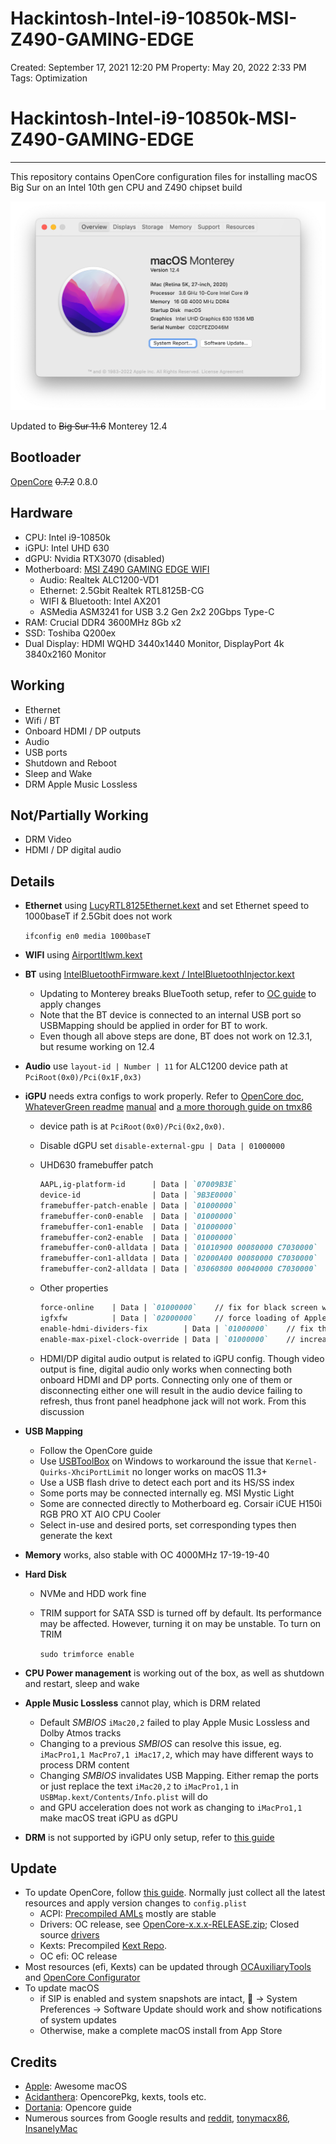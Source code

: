# Hackintosh-Intel-i9-10850k-MSI-Z490-GAMING-EDGE

Created: September 17, 2021 12:20 PM
Property: May 20, 2022 2:33 PM
Tags: Optimization

# Hackintosh-Intel-i9-10850k-MSI-Z490-GAMING-EDGE

---

This repository contains OpenCore configuration files for installing macOS Big Sur on an Intel 10th gen CPU and Z490 chipset build

![about](images/about.png)

Updated to ~~Big Sur 11.6~~ Monterey 12.4

## Bootloader

[OpenCore](https://dortania.github.io/OpenCore-Install-Guide/) ~~0.7.2~~ 0.8.0

## Hardware

- CPU: Intel i9-10850k
- iGPU: Intel UHD 630
- dGPU: Nvidia RTX3070 (disabled)
- Motherboard: [MSI Z490 GAMING EDGE WIFI](https://www.msi.com/Motherboard/MPG-Z490-GAMING-EDGE-WIFI/Specification)
    - Audio: Realtek ALC1200-VD1
    - Ethernet: 2.5Gbit Realtek RTL8125B-CG
    - WIFI & Bluetooth: Intel AX201
    - ASMedia ASM3241 for USB 3.2 Gen 2x2 20Gbps Type-C
- RAM: Crucial DDR4 3600MHz 8Gb x2
- SSD: Toshiba Q200ex
- Dual Display: HDMI WQHD 3440x1440 Monitor, DisplayPort 4k 3840x2160 Monitor

## Working

- Ethernet
- Wifi / BT
- Onboard HDMI / DP outputs
- Audio
- USB ports
- Shutdown and Reboot
- Sleep and Wake
- DRM Apple Music Lossless

## Not/Partially Working

- DRM Video
- HDMI / DP digital audio

## Details

- **Ethernet** using [LucyRTL8125Ethernet.kext](https://github.com/Mieze/LucyRTL8125Ethernet) and set Ethernet speed to 1000baseT if 2.5Gbit does not work
    
    `ifconfig en0 media 1000baseT`
    
- **WIFI** using [AirportItlwm.kext](https://github.com/OpenIntelWireless/itlwm/releases)
- **BT** using [IntelBluetoothFirmware.kext / IntelBluetoothInjector.kext](https://github.com/OpenIntelWireless/IntelBluetoothFirmware/releases)
    - Updating to Monterey breaks BlueTooth setup, refer to [OC guide](https://dortania.github.io/OpenCore-Install-Guide/extras/monterey.html#bluetooth) to apply changes
    - Note that the BT device is connected to an internal USB port so USBMapping should be applied in order for BT to work.
    - Even though all above steps are done, BT does not work on 12.3.1, but resume working on 12.4
- **Audio** use `layout-id | Number | 11` for ALC1200 device path at `PciRoot(0x0)/Pci(0x1F,0x3)`
- **iGPU** needs extra configs to work properly. Refer to [OpenCore doc](https://dortania.github.io/OpenCore-Post-Install/gpu-patching/intel-patching/), [WhateverGreen readme](https://github.com/acidanthera/WhateverGreen) [manual](https://github.com/acidanthera/WhateverGreen/tree/master/Manual) and [a more thorough guide on tmx86](https://www.tonymacx86.com/threads/guide-general-framebuffer-patching-guide-hdmi-black-screen-problem.269149/)
    - device path is at `PciRoot(0x0)/Pci(0x2,0x0)`.
    - Disable dGPU set `disable-external-gpu | Data | 01000000`
    - UHD630 framebuffer patch
        
        ```markdown
        AAPL,ig-platform-id      | Data | `07009B3E`
        device-id                | Data | `9B3E0000`
        framebuffer-patch-enable | Data | `01000000`
        framebuffer-con0-enable  | Data | `01000000`
        framebuffer-con1-enable  | Data | `01000000`
        framebuffer-con2-enable  | Data | `01000000`
        framebuffer-con0-alldata | Data | `01010900 00080000 C7030000`
        framebuffer-con1-alldata | Data | `02000A00 00080000 C7030000`
        framebuffer-con2-alldata | Data | `03060800 00040000 C7030000`
        ```
        
    - Other properties
        
        ```markdown
        force-online    | Data | `01000000`    // fix for black screen when wake up from sleep
        igfxfw          | Data | `02000000`    // force loading of Apple GuC firmware
        enable-hdmi-dividers-fix        | Data | `01000000`    // fix the infinite loop on establishing Intel HDMI connections
        enable-max-pixel-clock-override | Data | `01000000`    // increase max pixel clock to unlock 4k60hz or overclock higher refresh rate
        ```
        
    - HDMI/DP digital audio output is related to iGPU config. Though video output is fine, digital audio only works when connecting both onboard HDMI and DP ports. Connecting only one of them or disconnecting either one will result in the audio device failing to refresh, thus front panel headphone jack will not work. From this discussion
- **USB Mapping**
    - Follow the OpenCore guide
    - Use [USBToolBox](https://github.com/USBToolBox/tool) on Windows to workaround the issue that `Kernel-Quirks-XhciPortLimit` no longer works on macOS 11.3+
    - Use a USB flash drive to detect each port and its HS/SS index
    - Some ports may be connected internally eg. MSI Mystic Light
    - Some are connected directly to Motherboard eg. Corsair iCUE H150i RGB PRO XT AIO CPU Cooler
    - Select in-use and desired ports, set corresponding types then generate the kext
- **Memory** works, also stable with OC 4000MHz 17-19-19-40
- **Hard Disk**
    - NVMe and HDD work fine
    - TRIM support for SATA SSD is turned off by default. Its performance may be affected. However, turning it on may be unstable. To turn on TRIM
        
        `sudo trimforce enable`
        
- **CPU Power management** is working out of the box, as well as shutdown and restart, sleep and wake
- **Apple Music Lossless** cannot play, which is DRM related
    - Default *SMBIOS* `iMac20,2` failed to play Apple Music Lossless and Dolby Atmos tracks
    - Changing to a previous *SMBIOS* can resolve this issue, eg. `iMacPro1,1 MacPro7,1 iMac17,2`, which may have different ways to process DRM content
    - Changing *SMBIOS* invalidates USB Mapping. Either remap the ports or just replace the text `iMac20,2` to `iMacPro1,1` in `USBMap.kext/Contents/Info.plist` will do
    - and GPU acceleration does not work as changing to `iMacPro1,1` make macOS treat iGPU as dGPU
- **DRM** is not supported by iGPU only setup, refer to [this guide](https://dortania.github.io/OpenCore-Post-Install/universal/drm.html)

## Update

- To update OpenCore, follow [this guide](https://dortania.github.io/OpenCore-Post-Install/universal/update.html). Normally just collect all the latest resources and apply version changes to `config.plist`
    - ACPI: [Precompiled AMLs](https://github.com/dortania/Getting-Started-With-ACPI/tree/master/extra-files/compiled) mostly are stable
    - Drivers: OC release, see [OpenCore-x.x.x-RELEASE.zip](https://github.com/acidanthera/OpenCorePkg/releases); Closed source [drivers](https://github.com/acidanthera/OcBinaryData/tree/master/Drivers)
    - Kexts: Precompiled [Kext Repo](http://kexts.goldfish64.com/).
    - OC efi: OC release
- Most resources (efi, Kexts) can be updated through [OCAuxiliaryTools](https://github.com/ic005k/OCAuxiliaryTools/) and [OpenCore Configurator](https://mackie100projects.altervista.org/download-opencore-configurator/)
- To update macOS
    - if SIP is enabled and system snapshots are intact,  → System Preferences → Software Update should work and show notifications of system updates
    - Otherwise, make a complete macOS install from App Store

## Credits

- [Apple](https://www.apple.com/): Awesome macOS
- [Acidanthera](https://github.com/acidanthera): OpencorePkg, kexts, tools etc.
- [Dortania](https://github.com/dortania): Opencore guide
- Numerous sources from Google results and [reddit](https://www.reddit.com/r/hackintosh/), [tonymacx86](https://www.tonymacx86.com/categories/post-installation.26/), [InsanelyMac](https://www.insanelymac.com/forum)